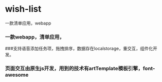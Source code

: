 # wish-list
一款清单应用，webapp
### 一款webapp，清单应用，
###支持语音添加任务项，拖拽排序，数据存在localstorage，重交互，组件化开发。
### 页面交互由原生js开发，用到的技术有artTemplate模板引擎，font-awesome
